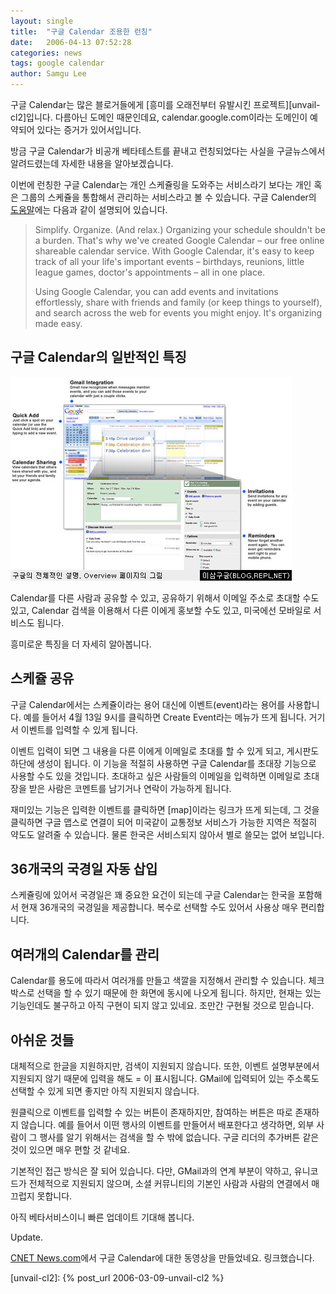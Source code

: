 ```yaml
---
layout: single
title:  "구글 Calendar 조용한 런칭"
date:   2006-04-13 07:52:28
categories: news
tags: google calendar
author: Samgu Lee
---
```

구글 Calendar는 많은 블로거들에게 [흥미를 오래전부터 유발시킨 프로젝트][unvail-cl2]입니다. 다름아닌 도메인 때문인데요, calendar.google.com이라는 도메인이 예약되어 있다는 증거가 있어서입니다.

방금 구글 Calendar가 비공개 베타테스트를 끝내고 런칭되었다는 사실을 구글뉴스에서 알려드렸는데 자세한 내용을 알아보겠습니다.

이번에 런칭한 구글 Calendar는 개인 스케쥴링을 도와주는 서비스라기 보다는 개인 혹은 그룹의 스케쥴을 통합해서 관리하는 서비스라고 볼 수 있습니다. 구글 Calender의 [도움말](http://www.google.com/googlecalendar/overview.html)에는 다음과 같이 설명되어 있습니다.

> Simplify. Organize. (And relax.) Organizing your schedule shouldn't be a burden. That's why we've created Google Calendar – our free online shareable calendar service. With Google Calendar, it's easy to keep track of all your life's important events – birthdays, reunions, little league games, doctor's appointments – all in one place.
>
> Using Google Calendar, you can add events and invitations effortlessly, share with friends and family (or keep things to yourself), and search across the web for events you might enjoy. It's organizing made easy.

## 구글 Calendar의 일반적인 특징

![구글 캘린더 오버뷰](/assets/google_cal_overview.jpg)

Calendar를 다른 사람과 공유할 수 있고, 공유하기 위해서 이메일 주소로 초대할 수도 있고, Calendar 검색을 이용해서 다른 이에게 홍보할 수도 있고, 미국에선 모바일로 서비스도 됩니다.

흥미로운 특징을 더 자세히 알아봅니다.

## 스케쥴 공유

구글 Calendar에서는 스케쥴이라는 용어 대신에 이벤트(event)라는 용어를 사용합니다. 예를 들어서 4월 13일 9시를 클릭하면 Create Event라는 메뉴가 뜨게 됩니다. 거기서 이벤트를 입력할 수 있게 됩니다.

이벤트 입력이 되면 그 내용을 다른 이에게 이메일로 초대를 할 수 있게 되고, 게시판도 하단에 생성이 됩니다. 이 기능을 적절히 사용하면 구글 Calendar를 초대장 기능으로 사용할 수도 있을 것입니다. 초대하고 싶은 사람들의 이메일을 입력하면 이메일로 초대장을 받은 사람은 코멘트를 남기거나 연락이 가능하게 됩니다.

재미있는 기능은 입력한 이벤트를 클릭하면 [map]이라는 링크가 뜨게 되는데, 그 것을 클릭하면 구글 맵스로 연결이 되어 미국같이 교통정보 서비스가 가능한 지역은 적절히 약도도 알려줄 수 있습니다. 물론 한국은 서비스되지 않아서 별로 쓸모는 없어 보입니다.

## 36개국의 국경일 자동 삽입

스케쥴링에 있어서 국경일은 꽤 중요한 요건이 되는데 구글 Calendar는 한국을 포함해서 현재 36개국의 국경일을 제공합니다. 복수로 선택할 수도 있어서 사용상 매우 편리합니다.

## 여러개의 Calendar를 관리

Calendar를 용도에 따라서 여러개를 만들고 색깔을 지정해서 관리할 수 있습니다. 체크박스로 선택을 할 수 있기 때문에 한 화면에 동시에 나오게 됩니다. 하지만, 현재는 있는 기능인데도 불구하고 아직 구현이 되지 않고 있네요. 조만간 구현될 것으로 믿습니다.

## 아쉬운 것들

대체적으로 한글을 지원하지만, 검색이 지원되지 않습니다. 또한, 이벤트 설명부분에서 지원되지 않기 때문에 입력을 해도 = 이 표시됩니다. GMail에 입력되어 있는 주소록도 선택할 수 있게 되면 좋지만 아직 지원되지 않습니다.

원클릭으로 이벤트를 입력할 수 있는 버튼이 존재하지만, 참여하는 버튼은 따로 존재하지 않습니다. 예를 들어서 이떤 행사의 이벤트를 만들어서 배포한다고 생각하면, 외부 사람이 그 행사를 알기 위해서는 검색을 할 수 밖에 없습니다. 구글 리더의 추가버튼 같은 것이 있으면 매우 편할 것 같네요.

기본적인 접근 방식은 잘 되어 있습니다. 다만, GMail과의 연계 부분이 약하고, 유니코드가 전체적으로 지원되지 않으며, 소셜 커뮤니티의 기본인 사람과 사람의 연결에서 매끄럽지 못합니다.

아직 베타서비스이니 빠른 업데이트 기대해 봅니다.

Update.

[CNET News.com](http://news.com.com/1606-2_3-6060720.html)에서 구글 Calendar에 대한 동영상을 만들었네요. 링크했습니다.

[unvail-cl2]: {% post_url 2006-03-09-unvail-cl2 %}